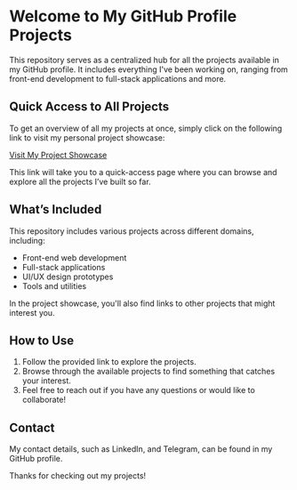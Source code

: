 # Welcome to My GitHub Profile Projects

This repository serves as a centralized hub for all the projects available in my GitHub profile. It includes everything I've been working on, ranging from front-end development to full-stack applications and more.

## Quick Access to All Projects

To get an overview of all my projects at once, simply click on the following link to visit my personal project showcase:

[Visit My Project Showcase](https://tatyanadev-dev-sketches.netlify.app/)

This link will take you to a quick-access page where you can browse and explore all the projects I’ve built so far.

## What’s Included

This repository includes various projects across different domains, including:
- Front-end web development
- Full-stack applications
- UI/UX design prototypes
- Tools and utilities

In the project showcase, you'll also find links to other projects that might interest you.

## How to Use

1. Follow the provided link to explore the projects.
2. Browse through the available projects to find something that catches your interest.
3. Feel free to reach out if you have any questions or would like to collaborate!

## Contact

My contact details, such as LinkedIn, and Telegram, can be found in my GitHub profile.

Thanks for checking out my projects!
